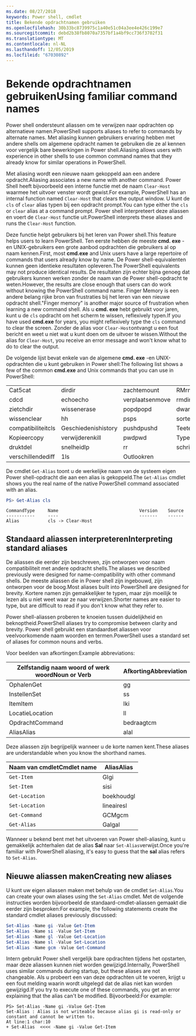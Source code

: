 ```yaml
---
ms.date: 08/27/2018
keywords: Power shell, cmdlet
title: Bekende opdrachtnamen gebruiken
ms.openlocfilehash: 30b33bc8739975c1a40e51c04a3ee4e426c199e7
ms.sourcegitcommit: debd2b38fb8070a7357bf1a4bf9cc736f3702f31
ms.translationtype: MT
ms.contentlocale: nl-NL
ms.lasthandoff: 12/05/2019
ms.locfileid: "67030892"
---
```

# <a name="using-familiar-command-names"></a><span data-ttu-id="a6c77-103">Bekende opdrachtnamen gebruiken</span><span class="sxs-lookup"><span data-stu-id="a6c77-103">Using familiar command names</span></span>

<span data-ttu-id="a6c77-104">Power shell ondersteunt aliassen om te verwijzen naar opdrachten op alternatieve namen.</span><span class="sxs-lookup"><span data-stu-id="a6c77-104">PowerShell supports aliases to refer to commands by alternate names.</span></span> <span data-ttu-id="a6c77-105">Met aliasing kunnen gebruikers ervaring hebben met andere shells om algemene opdracht namen te gebruiken die ze al kennen voor vergelijk bare bewerkingen in Power shell.</span><span class="sxs-lookup"><span data-stu-id="a6c77-105">Aliasing allows users with experience in other shells to use common command names that they already know for similar operations in PowerShell.</span></span>

<span data-ttu-id="a6c77-106">Met aliasing wordt een nieuwe naam gekoppeld aan een andere opdracht.</span><span class="sxs-lookup"><span data-stu-id="a6c77-106">Aliasing associates a new name with another command.</span></span> <span data-ttu-id="a6c77-107">Power Shell heeft bijvoorbeeld een interne functie met de naam `Clear-Host` waarmee het uitvoer venster wordt gewist.</span><span class="sxs-lookup"><span data-stu-id="a6c77-107">For example, PowerShell has an internal function named `Clear-Host` that clears the output window.</span></span> <span data-ttu-id="a6c77-108">U kunt de `cls` of `clear` alias typen bij een opdracht prompt.</span><span class="sxs-lookup"><span data-stu-id="a6c77-108">You can type either the `cls` or `clear` alias at a command prompt.</span></span> <span data-ttu-id="a6c77-109">Power shell interpreteert deze aliassen en voert de `Clear-Host` functie uit.</span><span class="sxs-lookup"><span data-stu-id="a6c77-109">PowerShell interprets these aliases and runs the `Clear-Host` function.</span></span>

<span data-ttu-id="a6c77-110">Deze functie helpt gebruikers bij het leren van Power shell.</span><span class="sxs-lookup"><span data-stu-id="a6c77-110">This feature helps users to learn PowerShell.</span></span> <span data-ttu-id="a6c77-111">Ten eerste hebben de meeste **cmd. exe** -en UNIX-gebruikers een grote aanbod opdrachten die gebruikers al op naam kennen.</span><span class="sxs-lookup"><span data-stu-id="a6c77-111">First, most **cmd.exe** and Unix users have a large repertoire of commands that users already know by name.</span></span> <span data-ttu-id="a6c77-112">De Power shell-equivalenten kunnen geen identieke resultaten opleveren.</span><span class="sxs-lookup"><span data-stu-id="a6c77-112">The PowerShell equivalents may not produce identical results.</span></span> <span data-ttu-id="a6c77-113">De resultaten zijn echter bijna genoeg dat gebruikers kunnen werken zonder de naam van de Power shell-opdracht te weten.</span><span class="sxs-lookup"><span data-stu-id="a6c77-113">However, the results are close enough that users can do work without knowing the PowerShell command name.</span></span> <span data-ttu-id="a6c77-114">Finger Memory is een andere belang rijke bron van frustraties bij het leren van een nieuwe opdracht shell.</span><span class="sxs-lookup"><span data-stu-id="a6c77-114">"Finger memory" is another major source of frustration when learning a new command shell.</span></span> <span data-ttu-id="a6c77-115">Als u **cmd. exe** hebt gebruikt voor jaren, kunt u de `cls` opdracht om het scherm te wissen, reflexively typen.</span><span class="sxs-lookup"><span data-stu-id="a6c77-115">If you have used **cmd.exe** for years, you might reflexively type the `cls` command to clear the screen.</span></span> <span data-ttu-id="a6c77-116">Zonder de alias voor `Clear-Host`ontvangt u een fout bericht en weet u niet wat u kunt doen om de uitvoer te wissen.</span><span class="sxs-lookup"><span data-stu-id="a6c77-116">Without the alias for `Clear-Host`, you receive an error message and won't know what to do to clear the output.</span></span>

<span data-ttu-id="a6c77-117">De volgende lijst bevat enkele van de algemene **cmd. exe** -en UNIX-opdrachten die u kunt gebruiken in Power shell:</span><span class="sxs-lookup"><span data-stu-id="a6c77-117">The following list shows a few of the common **cmd.exe** and Unix commands that you can use in PowerShell:</span></span>

|||||
|-|-|-|-|
|<span data-ttu-id="a6c77-118">Cat5</span><span class="sxs-lookup"><span data-stu-id="a6c77-118">cat</span></span>|<span data-ttu-id="a6c77-119">dir</span><span class="sxs-lookup"><span data-stu-id="a6c77-119">dir</span></span>|<span data-ttu-id="a6c77-120">zachte</span><span class="sxs-lookup"><span data-stu-id="a6c77-120">mount</span></span>|<span data-ttu-id="a6c77-121">RM</span><span class="sxs-lookup"><span data-stu-id="a6c77-121">rm</span></span>|
|<span data-ttu-id="a6c77-122">cd</span><span class="sxs-lookup"><span data-stu-id="a6c77-122">cd</span></span>|<span data-ttu-id="a6c77-123">echo</span><span class="sxs-lookup"><span data-stu-id="a6c77-123">echo</span></span>|<span data-ttu-id="a6c77-124">verplaatsen</span><span class="sxs-lookup"><span data-stu-id="a6c77-124">move</span></span>|<span data-ttu-id="a6c77-125">rmdir</span><span class="sxs-lookup"><span data-stu-id="a6c77-125">rmdir</span></span>|
|<span data-ttu-id="a6c77-126">ziet</span><span class="sxs-lookup"><span data-stu-id="a6c77-126">chdir</span></span>|<span data-ttu-id="a6c77-127">wissen</span><span class="sxs-lookup"><span data-stu-id="a6c77-127">erase</span></span>|<span data-ttu-id="a6c77-128">popd</span><span class="sxs-lookup"><span data-stu-id="a6c77-128">popd</span></span>|<span data-ttu-id="a6c77-129">dwars</span><span class="sxs-lookup"><span data-stu-id="a6c77-129">sleep</span></span>|
|<span data-ttu-id="a6c77-130">wissen</span><span class="sxs-lookup"><span data-stu-id="a6c77-130">clear</span></span>|<span data-ttu-id="a6c77-131">h</span><span class="sxs-lookup"><span data-stu-id="a6c77-131">h</span></span>|<span data-ttu-id="a6c77-132">ps</span><span class="sxs-lookup"><span data-stu-id="a6c77-132">ps</span></span>|<span data-ttu-id="a6c77-133">sorteren</span><span class="sxs-lookup"><span data-stu-id="a6c77-133">sort</span></span>|
|<span data-ttu-id="a6c77-134">compatibiliteit</span><span class="sxs-lookup"><span data-stu-id="a6c77-134">cls</span></span>|<span data-ttu-id="a6c77-135">Geschiedenis</span><span class="sxs-lookup"><span data-stu-id="a6c77-135">history</span></span>|<span data-ttu-id="a6c77-136">pushd</span><span class="sxs-lookup"><span data-stu-id="a6c77-136">pushd</span></span>|<span data-ttu-id="a6c77-137">Tee</span><span class="sxs-lookup"><span data-stu-id="a6c77-137">tee</span></span>|
|<span data-ttu-id="a6c77-138">Kopieer</span><span class="sxs-lookup"><span data-stu-id="a6c77-138">copy</span></span>|<span data-ttu-id="a6c77-139">verwijderen</span><span class="sxs-lookup"><span data-stu-id="a6c77-139">kill</span></span>|<span data-ttu-id="a6c77-140">pwd</span><span class="sxs-lookup"><span data-stu-id="a6c77-140">pwd</span></span>|<span data-ttu-id="a6c77-141">Type</span><span class="sxs-lookup"><span data-stu-id="a6c77-141">type</span></span>|
|<span data-ttu-id="a6c77-142">drukt</span><span class="sxs-lookup"><span data-stu-id="a6c77-142">del</span></span>|<span data-ttu-id="a6c77-143">snelheid</span><span class="sxs-lookup"><span data-stu-id="a6c77-143">lp</span></span>|<span data-ttu-id="a6c77-144">r</span><span class="sxs-lookup"><span data-stu-id="a6c77-144">r</span></span>|<span data-ttu-id="a6c77-145">schrijven</span><span class="sxs-lookup"><span data-stu-id="a6c77-145">write</span></span>|
|<span data-ttu-id="a6c77-146">verschillende</span><span class="sxs-lookup"><span data-stu-id="a6c77-146">diff</span></span>|<span data-ttu-id="a6c77-147">1</span><span class="sxs-lookup"><span data-stu-id="a6c77-147">ls</span></span>|<span data-ttu-id="a6c77-148">Outlook</span><span class="sxs-lookup"><span data-stu-id="a6c77-148">ren</span></span>||

<span data-ttu-id="a6c77-149">De cmdlet `Get-Alias` toont u de werkelijke naam van de systeem eigen Power shell-opdracht die aan een alias is gekoppeld.</span><span class="sxs-lookup"><span data-stu-id="a6c77-149">The `Get-Alias` cmdlet shows you the real name of the native PowerShell command associated with an alias.</span></span>

```powershell
PS> Get-Alias cls
```

```Output
CommandType     Name                               Version    Source
-----------     ----                               -------    ------
Alias           cls -> Clear-Host
```

## <a name="interpreting-standard-aliases"></a><span data-ttu-id="a6c77-150">Standaard aliassen interpreteren</span><span class="sxs-lookup"><span data-stu-id="a6c77-150">Interpreting standard aliases</span></span>

<span data-ttu-id="a6c77-151">De aliassen die eerder zijn beschreven, zijn ontworpen voor naam compatibiliteit met andere opdracht shells.</span><span class="sxs-lookup"><span data-stu-id="a6c77-151">The aliases we described previously were designed for name-compatibility with other command shells.</span></span>
<span data-ttu-id="a6c77-152">De meeste aliassen die in Power shell zijn ingebouwd, zijn ontworpen voor de boog.</span><span class="sxs-lookup"><span data-stu-id="a6c77-152">Most aliases built into PowerShell are designed for brevity.</span></span> <span data-ttu-id="a6c77-153">Kortere namen zijn gemakkelijker te typen, maar zijn moeilijk te lezen als u niet weet waar ze naar verwijzen.</span><span class="sxs-lookup"><span data-stu-id="a6c77-153">Shorter names are easier to type, but are difficult to read if you don't know what they refer to.</span></span>

<span data-ttu-id="a6c77-154">Power shell-aliassen proberen te knoeien tussen duidelijkheid en beknoptheid.</span><span class="sxs-lookup"><span data-stu-id="a6c77-154">PowerShell aliases try to compromise between clarity and brevity.</span></span> <span data-ttu-id="a6c77-155">Power shell gebruikt een standaardset aliassen voor veelvoorkomende naam woorden en termen.</span><span class="sxs-lookup"><span data-stu-id="a6c77-155">PowerShell uses a standard set of aliases for common nouns and verbs.</span></span>

<span data-ttu-id="a6c77-156">Voor beelden van afkortingen:</span><span class="sxs-lookup"><span data-stu-id="a6c77-156">Example abbreviations:</span></span>

| <span data-ttu-id="a6c77-157">Zelfstandig naam woord of werk woord</span><span class="sxs-lookup"><span data-stu-id="a6c77-157">Noun or Verb</span></span> | <span data-ttu-id="a6c77-158">Afkorting</span><span class="sxs-lookup"><span data-stu-id="a6c77-158">Abbreviation</span></span> |
|--------------|--------------|
| <span data-ttu-id="a6c77-159">Ophalen</span><span class="sxs-lookup"><span data-stu-id="a6c77-159">Get</span></span>          | <span data-ttu-id="a6c77-160">g</span><span class="sxs-lookup"><span data-stu-id="a6c77-160">g</span></span>            |
| <span data-ttu-id="a6c77-161">Instellen</span><span class="sxs-lookup"><span data-stu-id="a6c77-161">Set</span></span>          | <span data-ttu-id="a6c77-162">s</span><span class="sxs-lookup"><span data-stu-id="a6c77-162">s</span></span>            |
| <span data-ttu-id="a6c77-163">Item</span><span class="sxs-lookup"><span data-stu-id="a6c77-163">Item</span></span>         | <span data-ttu-id="a6c77-164">Ik</span><span class="sxs-lookup"><span data-stu-id="a6c77-164">i</span></span>            |
| <span data-ttu-id="a6c77-165">Locatie</span><span class="sxs-lookup"><span data-stu-id="a6c77-165">Location</span></span>     | <span data-ttu-id="a6c77-166">l</span><span class="sxs-lookup"><span data-stu-id="a6c77-166">l</span></span>            |
| <span data-ttu-id="a6c77-167">Opdracht</span><span class="sxs-lookup"><span data-stu-id="a6c77-167">Command</span></span>      | <span data-ttu-id="a6c77-168">bedraagt</span><span class="sxs-lookup"><span data-stu-id="a6c77-168">cm</span></span>           |
| <span data-ttu-id="a6c77-169">Alias</span><span class="sxs-lookup"><span data-stu-id="a6c77-169">Alias</span></span>        | <span data-ttu-id="a6c77-170">al</span><span class="sxs-lookup"><span data-stu-id="a6c77-170">al</span></span>           |

<span data-ttu-id="a6c77-171">Deze aliassen zijn begrijpelijk wanneer u de korte namen kent.</span><span class="sxs-lookup"><span data-stu-id="a6c77-171">These aliases are understandable when you know the shorthand names.</span></span>

| <span data-ttu-id="a6c77-172">Naam van cmdlet</span><span class="sxs-lookup"><span data-stu-id="a6c77-172">Cmdlet name</span></span>    | <span data-ttu-id="a6c77-173">Alias</span><span class="sxs-lookup"><span data-stu-id="a6c77-173">Alias</span></span> |
|----------------|-------|
| `Get-Item`     | <span data-ttu-id="a6c77-174">GI</span><span class="sxs-lookup"><span data-stu-id="a6c77-174">gi</span></span>    |
| `Set-Item`     | <span data-ttu-id="a6c77-175">si</span><span class="sxs-lookup"><span data-stu-id="a6c77-175">si</span></span>    |
| `Get-Location` | <span data-ttu-id="a6c77-176">boekhoud</span><span class="sxs-lookup"><span data-stu-id="a6c77-176">gl</span></span>    |
| `Set-Location` | <span data-ttu-id="a6c77-177">lineaire</span><span class="sxs-lookup"><span data-stu-id="a6c77-177">sl</span></span>    |
| `Get-Command`  | <span data-ttu-id="a6c77-178">GCM</span><span class="sxs-lookup"><span data-stu-id="a6c77-178">gcm</span></span>   |
| `Get-Alias`    | <span data-ttu-id="a6c77-179">Gal</span><span class="sxs-lookup"><span data-stu-id="a6c77-179">gal</span></span>   |

<span data-ttu-id="a6c77-180">Wanneer u bekend bent met het uitvoeren van Power shell-aliasing, kunt u gemakkelijk achterhalen dat de alias **Sal** naar `Set-Alias`verwijst.</span><span class="sxs-lookup"><span data-stu-id="a6c77-180">Once you're familiar with PowerShell aliasing, it's easy to guess that the **sal** alias refers to `Set-Alias`.</span></span>

## <a name="creating-new-aliases"></a><span data-ttu-id="a6c77-181">Nieuwe aliassen maken</span><span class="sxs-lookup"><span data-stu-id="a6c77-181">Creating new aliases</span></span>

<span data-ttu-id="a6c77-182">U kunt uw eigen aliassen maken met behulp van de cmdlet `Set-Alias`.</span><span class="sxs-lookup"><span data-stu-id="a6c77-182">You can create your own aliases using the `Set-Alias` cmdlet.</span></span> <span data-ttu-id="a6c77-183">Met de volgende instructies worden bijvoorbeeld de standaard-cmdlet-aliassen gemaakt die eerder zijn besproken:</span><span class="sxs-lookup"><span data-stu-id="a6c77-183">For example, the following statements create the standard cmdlet aliases previously discussed:</span></span>

```powershell
Set-Alias -Name gi -Value Get-Item
Set-Alias -Name si -Value Set-Item
Set-Alias -Name gl -Value Get-Location
Set-Alias -Name sl -Value Set-Location
Set-Alias -Name gcm -Value Get-Command
```

<span data-ttu-id="a6c77-184">Intern gebruikt Power shell vergelijk bare opdrachten tijdens het opstarten, maar deze aliassen kunnen niet worden gewijzigd.</span><span class="sxs-lookup"><span data-stu-id="a6c77-184">Internally, PowerShell uses similar commands during startup, but these aliases are not changeable.</span></span>
<span data-ttu-id="a6c77-185">Als u probeert een van deze opdrachten uit te voeren, krijgt u een fout melding waarin wordt uitgelegd dat de alias niet kan worden gewijzigd.</span><span class="sxs-lookup"><span data-stu-id="a6c77-185">If you try to execute one of these commands, you get an error explaining that the alias can't be modified.</span></span> <span data-ttu-id="a6c77-186">Bijvoorbeeld:</span><span class="sxs-lookup"><span data-stu-id="a6c77-186">For example:</span></span>

```
PS> Set-Alias -Name gi -Value Get-Item
Set-Alias : Alias is not writeable because alias gi is read-only or constant and cannot be written to.
At line:1 char:10
+ Set-Alias  <<<< -Name gi -Value Get-Item
```
